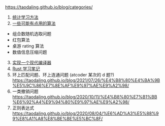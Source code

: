 https://taodaling.github.io/blog/categories/

1. [统计学习方法](https://taodaling.github.io/blog/2022/08/18/%E7%BB%9F%E8%AE%A1%E5%AD%A6%E4%B9%A0%E6%96%B9%E6%B3%95/)
2. [一些可能有点用的算法](https://taodaling.github.io/blog/2022/12/17/%E4%B8%80%E4%BA%9B%E5%8F%AF%E8%83%BD%E6%9C%89%E7%82%B9%E7%94%A8%E7%9A%84%E7%AE%97%E6%B3%95/)

- 组合数随机选取问题
- 红包算法
- 桌游 rating 算法
- 数值信息压缩问题

3. [实现一个现代编译器](https://taodaling.github.io/blog/2022/04/09/%E5%AE%9E%E7%8E%B0%E4%B8%80%E4%B8%AA%E7%8E%B0%E4%BB%A3%E7%BC%96%E8%AF%91%E5%99%A8/)
4. [Rust 学习笔记](https://taodaling.github.io/blog/2021/11/21/rust%E5%AD%A6%E4%B9%A0%E7%AC%94%E8%AE%B0/)
5. 环上匹配问题、环上连通问题 (atcoder 某次的 d 题?)
   https://taodaling.github.io/blog/2021/07/26/%E4%B8%80%E4%BA%9B%E5%9C%86%E7%8E%AF%E9%97%AE%E9%A2%98/
6. 一类撤销问题
   https://taodaling.github.io/blog/2020/10/11/%E4%B8%80%E7%B1%BB%E6%92%A4%E9%94%80%E9%97%AE%E9%A2%98/
7. 正则表达式
   https://taodaling.github.io/blog/2020/08/04/%E6%AD%A3%E5%88%99%E8%A1%A8%E8%BE%BE%E5%BC%8F/

